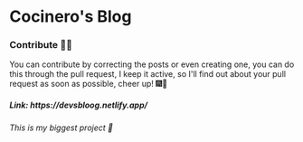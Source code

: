 # Cocinero's Blog
<h3>Contribute 👨‍💻</h3>
<p>You can contribute by correcting the posts or even creating one, you can do this through the pull request, I keep it active, so I'll find out about your pull request as soon as possible, cheer up! 🎆🎇</p>
<h5>Link: https://devsbloog.netlify.app/</h5>
<h6>This is my biggest project 🎉</h6>
